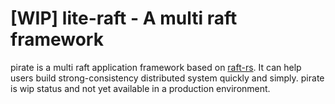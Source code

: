 # [WIP] lite-raft - A multi raft framework 

pirate is a multi raft application framework based on [raft-rs](https://github.com/tikv/raft-rs). It can help users build strong-consistency  distributed system quickly and simply. pirate is wip status and not yet available in a production environment.
